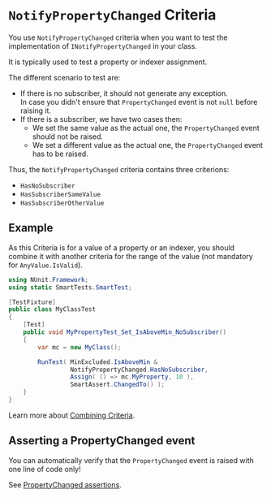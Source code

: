 # `NotifyPropertyChanged` Criteria

You use `NotifyPropertyChanged` criteria when you want to test the implementation of `INotifyPropertyChanged` in your class.

It is typically used to test a property or indexer assignment.

The different scenario to test are:

* If there is no subscriber, it should not generate any exception.  
   In case you didn't ensure that `PropertyChanged` event is not `null` before raising it.
* If there is a subscriber, we have two cases then:
  * We set the same value as the actual one, the `PropertyChanged` event should not be raised.
  * We set a different value as the actual one, the `PropertyChanged` event has to be raised.

Thus, the `NotifyPropertyChanged` criteria contains three criterions:

* `HasNoSubscriber`
* `HasSubscriberSameValue`
* `HasSubscriberOtherValue`

## Example

As this Criteria is for a value of a property or an indexer, you should combine it with another criteria for the range of the value (not mandatory for `AnyValue.IsValid`).

```C#
using NUnit.Framework;
using static SmartTests.SmartTest;

[TestFixture]
public class MyClassTest
{
    [Test]
    public void MyPropertyTest_Set_IsAboveMin_NoSubscriber()
    {
        var mc = new MyClass();

        RunTest( MinExcluded.IsAboveMin &
                 NotifyPropertyChanged.HasNoSubscriber,
                 Assign( () => mc.MyProperty, 10 ),
                 SmartAssert.ChangedTo() );
    }
}
```

Learn more about [Combining Criteria](combining.md).

## Asserting a PropertyChanged event

You can automatically verify that the `PropertyChanged` event is raised with one line of code only!

See [PropertyChanged assertions](/doc/Assertions/propertychanged.md).
